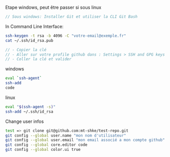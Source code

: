 Etape windows, peut être passer si sous linux

```js
// Sous windows: Installer Git et utiliser la CLI Git Bash
```

In Command Line Interface:

```bash
ssh-keygen -t rsa -b 4096 -C "votre-email@exemple.fr"
cat ~/.ssh/id_rsa.pub
```

```js
// - Copier la clé
// - Aller sur votre profile github dans : Settings > SSH and GPG keys > New SSH key
// - Coller la clé et valider
```

windows

```bash
eval `ssh-agent`
ssh-add
code
```

linux

```bash
eval "$(ssh-agent -s)"
ssh-add ~/.ssh/id_rsa
```

Change user infos

```bash
test => git clone git@github.com:mt-shke/test-repo.git
git config --global user.name "mon nom d'utilisateur"
git config --global user.email "mon email associé a mon compte github"
git config --global core.editor code
git config --global color.ui true

```
